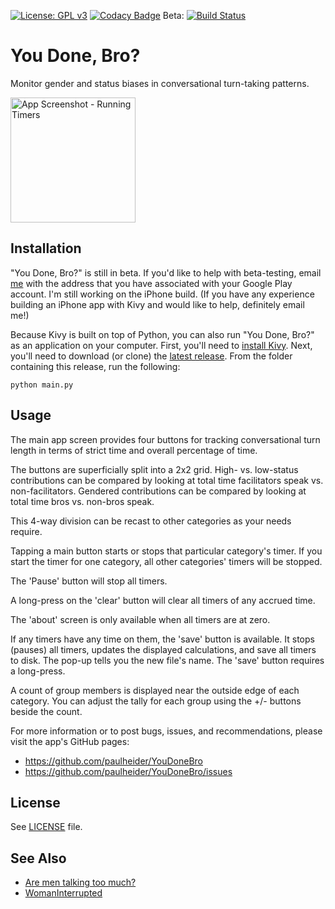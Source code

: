 [![License: GPL v3](https://img.shields.io/badge/License-GPL%20v3-blue.svg)](https://www.gnu.org/licenses/gpl-3.0) [![Codacy Badge](https://api.codacy.com/project/badge/Grade/e8a203b006c5460bb2295c25419d294c)](https://www.codacy.com/app/paulheider/YouDoneBro?utm_source=github.com&amp;utm_medium=referral&amp;utm_content=paulheider/YouDoneBro&amp;utm_campaign=Badge_Grade)
Beta: [![Build Status](https://travis-ci.org/paulheider/YouDoneBro.svg?branch=master)](https://travis-ci.org/paulheider/YouDoneBro)

You Done, Bro?
==============

Monitor gender and status biases in conversational turn-taking patterns.

<img width="200" alt="App Screenshot - Running Timers" src="https://lh3.googleusercontent.com/GGMELp0l1t8XzeN_q0OKm5OS5rW1evQubp87eZtLF_jEWXuOm3V3NLoY_sEHSh9uqJs=h900-rw">

Installation
------------

"You Done, Bro?" is still in beta.  If you'd like to help with beta-testing, email [me](mailto:paul.heider+youdonebro@gmail.com) with the address that you have associated with your Google Play account.  I'm still working on the iPhone build.  (If you have any experience building an iPhone app with Kivy and would like to help, definitely email me!)

Because Kivy is built on top of Python, you can also run "You Done, Bro?" as an application on your computer.  First, you'll need to [install Kivy](https://kivy.org/docs/installation/installation.html#stable-version).  Next, you'll need to download (or clone) the [latest release](https://github.com/paulheider/YouDoneBro/releases).  From the folder containing this release, run the following:

```
python main.py
```

Usage
-----

The main app screen provides four buttons for tracking conversational
turn length in terms of strict time and overall percentage of time.

The buttons are superficially split into a 2x2 grid.  High- vs.
low-status contributions can be compared by looking at total time
facilitators speak vs. non-facilitators.  Gendered contributions can be
compared by looking at total time bros vs. non-bros speak.

This 4-way division can be recast to other categories as your needs
require.

Tapping a main button starts or stops that particular category's timer.
If you start the timer for one category, all other categories' timers
will be stopped.

The 'Pause' button will stop all timers.

A long-press on the 'clear' button will clear all timers of any accrued
time.

The 'about' screen is only available when all timers are at zero.

If any timers have any time on them, the 'save' button is available.
It stops (pauses) all timers, updates the displayed calculations,
and save all timers to disk.  The pop-up tells you the new file's
name.  The 'save' button requires a long-press.

A count of group members is displayed near the outside edge of each
category.  You can adjust the tally for each group using the +/- buttons
beside the count.

For more information or to post bugs, issues, and recommendations,
please visit the app's GitHub pages:
- https://github.com/paulheider/YouDoneBro
- https://github.com/paulheider/YouDoneBro/issues


License
-------

See [LICENSE](LICENSE) file.

See Also
--------

- [Are men talking too much?](http://arementalkingtoomuch.com/)
- [WomanInterrupted](http://www.womaninterruptedapp.com/)
